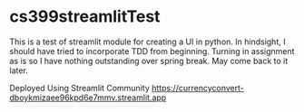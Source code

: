 # cs399streamlitTest

This is a test of streamlit module for creating a UI in python.
In hindsight, I should have tried to incorporate TDD from beginning.
Turning in assignment as is so I have nothing outstanding over spring break.
May come back to it later.

Deployed Using Streamlit Community
https://currencyconvert-dboykmizaee96kpd6e7mmv.streamlit.app

